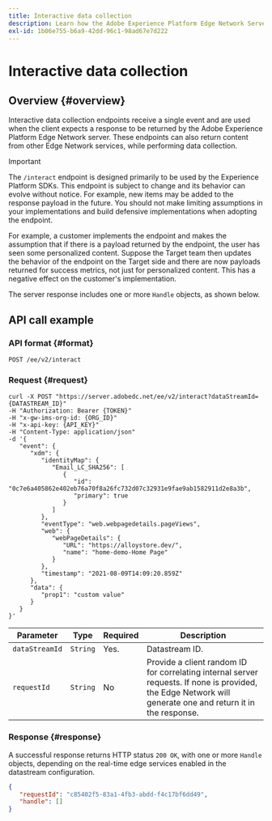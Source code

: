 ```yaml
---
title: Interactive data collection
description: Learn how the Adobe Experience Platform Edge Network Server API performs interactive data collection.
exl-id: 1b06e755-b6a9-42dd-96c1-98ad67e7d222
---
```

# Interactive data collection

## Overview {#overview}

Interactive data collection endpoints receive a single event and are used when the client expects a response to be returned by the Adobe Experience Platform Edge Network server. These endpoints can also return content from other Edge Network services, while performing data collection.

>[!IMPORTANT]
>
>The `/interact` endpoint is designed primarily to be used by the Experience Platform SDKs. This endpoint is subject to change and its behavior can evolve without notice. For example, new items may be added to the response payload in the future. You should not make limiting assumptions in your implementations and build defensive implementations when adopting the endpoint.

For example, a customer implements the endpoint and makes the assumption that if there is a payload returned by the endpoint, the user has seen some personalized content. Suppose the Target team then updates the behavior of the endpoint on the Target side and there are now payloads returned for success metrics, not just for personalized content. This has a negative effect on the customer's implementation.

The server response includes one or more `Handle` objects, as shown below.

## API call example

### API format {#format}

```http
POST /ee/v2/interact
```

### Request {#request}

```shell
curl -X POST "https://server.adobedc.net/ee/v2/interact?dataStreamId={DATASTREAM_ID}" 
-H "Authorization: Bearer {TOKEN}" 
-H "x-gw-ims-org-id: {ORG_ID}" 
-H "x-api-key: {API_KEY}" 
-H "Content-Type: application/json" 
-d '{
   "event": {
      "xdm": {
         "identityMap": {
            "Email_LC_SHA256": [
               {
                  "id": "0c7e6a405862e402eb76a70f8a26fc732d07c32931e9fae9ab1582911d2e8a3b",
                  "primary": true
               }
            ]
         },
         "eventType": "web.webpagedetails.pageViews",
         "web": {
            "webPageDetails": {
               "URL": "https://alloystore.dev/",
               "name": "home-demo-Home Page"
            }
         },
         "timestamp": "2021-08-09T14:09:20.859Z"
      },
      "data": {
         "prop1": "custom value"
      }
   }
}'
```

| Parameter | Type | Required | Description |
| --- | --- | --- | --- |
| `dataStreamId` | `String` | Yes. | Datastream ID. |
| `requestId` | `String` | No | Provide a client random ID for correlating internal server requests. If none is provided, the Edge Network will generate one and return it in the response.|

### Response {#response}

A successful response returns HTTP status `200 OK`, with one or more `Handle` objects, depending on the real-time edge services enabled in the datastream configuration.

```json
{
   "requestId": "c85402f5-83a1-4fb3-abdd-f4c17bf6dd49",
   "handle": []
}
```

